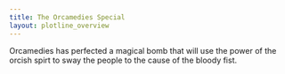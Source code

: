 ```yaml
---
title: The Orcamedies Special
layout: plotline_overview
---
```


Orcamedies has perfected a magical bomb that will use the power of the orcish spirt to sway the people to the cause of the bloody fist.
